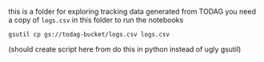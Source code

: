 this is a folder for exploring tracking data generated from TODAG
you need a copy of `logs.csv` in this folder to run the notebooks

```
gsutil cp gs://todag-bucket/logs.csv logs.csv
```

(should create script here from do this in python instead of ugly gsutil)
